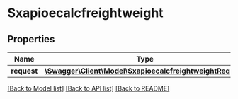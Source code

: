 # Sxapioecalcfreightweight

## Properties
Name | Type | Description | Notes
------------ | ------------- | ------------- | -------------
**request** | [**\Swagger\Client\Model\SxapioecalcfreightweightRequest**](SxapioecalcfreightweightRequest.md) |  | [optional] 

[[Back to Model list]](../README.md#documentation-for-models) [[Back to API list]](../README.md#documentation-for-api-endpoints) [[Back to README]](../README.md)


